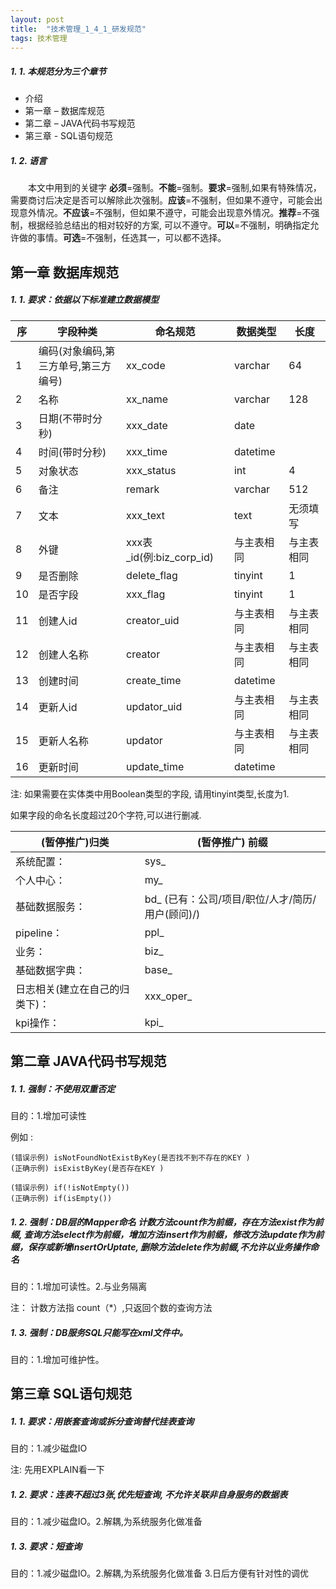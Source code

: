 ```yaml
---
layout: post
title:  "技术管理_1_4_1_研发规范"
tags: 技术管理
---
```


##### 1. 1. 本规范分为三个章节
- 介绍
- 第一章 – 数据库规范
- 第二章 – JAVA代码书写规范
- 第三章 - SQL语句规范

##### 1. 2. 语言

　　本文中用到的关键字 **必须**=强制。**不能**=强制。**要求**=强制,如果有特殊情况，需要商讨后决定是否可以解除此次强制。**应该**=不强制，但如果不遵守，可能会出现意外情况。**不应该**=不强制，但如果不遵守，可能会出现意外情况。**推荐**=不强制，根据经验总结出的相对较好的方案, 可以不遵守。**可以**=不强制，明确指定允许做的事情。**可选**=不强制，任选其一，可以都不选择。


## 第一章 数据库规范
##### 1. 1. 要求：依据以下标准建立数据模型

|序   | 字段种类  |命名规范|数据类型|长度|
| ------ | ------ | ----- | ----- | ------- |
| 1  |  编码(对象编码,第三方单号,第三方编号) | xx_code| varchar|64|
| 2  |  名称 | xx_name| varchar|128|
|  3 |  日期(不带时分秒) |xxx_date| date||
|  4 |  时间(带时分秒) |xxx_time|datetime||
|  5 |  对象状态 |xxx_status|int|4|
|  6 |  备注 |remark|varchar|512|
|  7 |  文本 |xxx_text|text|无须填写|
|  8 |  外键 |xxx表\_id(例:biz_corp_id)|与主表相同|与主表相同|
|  9 |  是否删除 |delete_flag|tinyint|1|
|  10 |  是否字段 | xxx\_flag|tinyint|1|
|  11 |  创建人id | creator_uid |与主表相同|与主表相同|
|  12 |  创建人名称 | creator|与主表相同|与主表相同|
|  13 |  创建时间 | create_time|datetime||
|  14 |  更新人id | updator_uid|与主表相同|与主表相同|
|  15 |  更新人名称 | updator|与主表相同|与主表相同|
|  16 |  更新时间 | update_time|datetime||
 
注: 如果需要在实体类中用Boolean类型的字段, 请用tinyint类型,长度为1.

如果字段的命名长度超过20个字符,可以进行删减.


 
 
| (暂停推广)归类| (暂停推广) 前缀| 
| ----- | ------- |
| 系统配置：| sys_| 
| 个人中心：| my_| 
| 基础数据服务：| bd_     (已有：公司/项目/职位/人才/简历/用户(顾问)/)| 
| pipeline：| ppl_| 
| 业务：| biz_| 
| 基础数据字典：| base_| 
| 日志相关(建立在自己的归类下)：| xxx_oper_| 
| kpi操作：| kpi_| 
 

## 第二章 JAVA代码书写规范
##### 1. 1. 强制：不使用双重否定

目的：1.增加可读性

例如 : 

	(错误示例) isNotFoundNotExistByKey(是否找不到不存在的KEY ) 
	(正确示例) isExistByKey(是否存在KEY )

	(错误示例) if(!isNotEmpty())
	(正确示例) if(isEmpty())


##### 1. 2. 强制：DB层的Mapper命名 计数方法count作为前缀，存在方法exist作为前缀, 查询方法select作为前缀，增加方法insert作为前缀，修改方法update作为前缀，保存或新增insertOrUptate, 删除方法delete作为前缀,不允许以业务操作命名

目的：1.增加可读性。2.与业务隔离

注： 计数方法指 count（*）,只返回个数的查询方法

##### 1. 3. 强制：DB服务SQL只能写在xml文件中。

目的：1.增加可维护性。


## 第三章 SQL语句规范
##### 1. 1. 要求：用嵌套查询或拆分查询替代挂表查询

目的：1.减少磁盘IO

注: 先用EXPLAIN看一下

##### 1. 2. 要求：连表不超过3张,优先短查询, 不允许关联非自身服务的数据表

目的：1.减少磁盘IO。2.解耦,为系统服务化做准备

##### 1. 3. 要求：短查询

目的：1.减少磁盘IO。2.解耦,为系统服务化做准备 3.日后方便有针对性的调优

